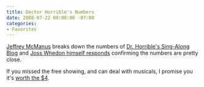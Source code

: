 ```yaml
---
title: Doctor Horrible's Numbers
date: 2008-07-22 00:00:00 -07:00
categories:
- Favorites
---
```


<p><a href="http://blog.jeffreymcmanus.com/896/whats-in-it-for-doogie-howser/">Jeffrey McManus</a> breaks down the numbers of <a href="http://www.drhorrible.com/">Dr. Horrible's Sing-Along Blog</a> and <a href="http://whedonesque.com/comments/17017#244802">Joss Whedon himself responds</a> confirming the numbers are pretty close.</p>

<p>If you missed the free showing, and can deal with musicals, I promise you it's <a href="http://phobos.apple.com/WebObjects/MZStore.woa/wa/viewTVSeason?id=284353399&amp;s=143441">worth the $4</a>. </p>

